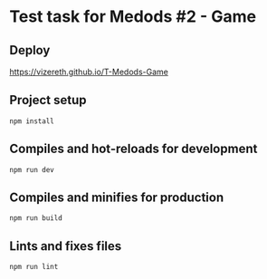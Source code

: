 # Test task for Medods #2 - Game

## Deploy

https://vizereth.github.io/T-Medods-Game

## Project setup
```
npm install
```

## Compiles and hot-reloads for development
```
npm run dev
```

## Compiles and minifies for production
```
npm run build
```

## Lints and fixes files
```
npm run lint
```

